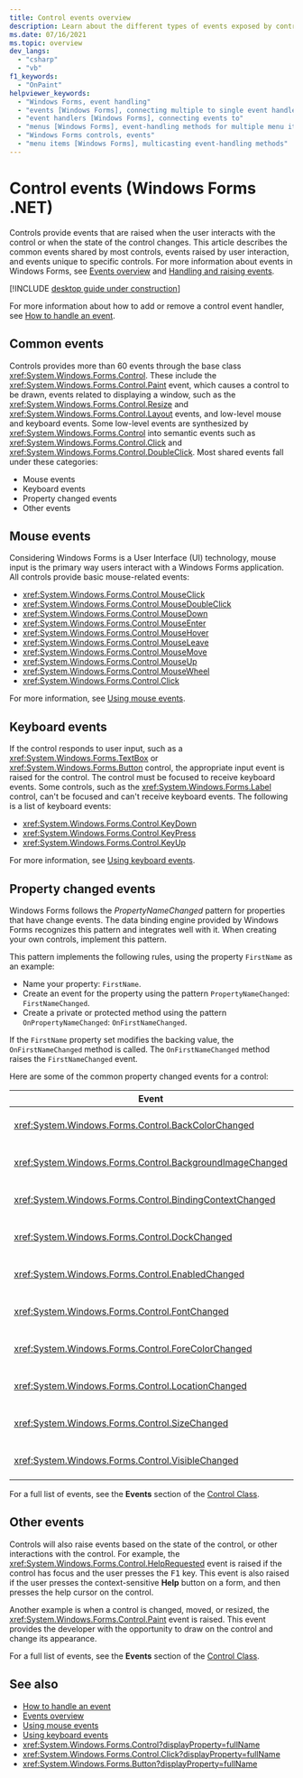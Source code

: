 ```yaml
---
title: Control events overview
description: Learn about the different types of events exposed by controls in Windows Forms for .NET. Controls raise events when the user interacts with the control.
ms.date: 07/16/2021
ms.topic: overview
dev_langs:
  - "csharp"
  - "vb"
f1_keywords: 
  - "OnPaint"
helpviewer_keywords: 
  - "Windows Forms, event handling"
  - "events [Windows Forms], connecting multiple to single event handler"
  - "event handlers [Windows Forms], connecting events to"
  - "menus [Windows Forms], event-handling methods for multiple menu items"
  - "Windows Forms controls, events"
  - "menu items [Windows Forms], multicasting event-handling methods"
---
```


# Control events (Windows Forms .NET)

Controls provide events that are raised when the user interacts with the control or when the state of the control changes. This article describes the common events shared by most controls, events raised by user interaction, and events unique to specific controls. For more information about events in Windows Forms, see [Events overview](../forms/events.md) and [Handling and raising events](/dotnet/standard/events/index).

[!INCLUDE [desktop guide under construction](../../includes/desktop-guide-preview-note.md)]

For more information about how to add or remove a control event handler, see [How to handle an event](how-to-add-an-event-handler.md).

## Common events

Controls provides more than 60 events through the base class <xref:System.Windows.Forms.Control>. These include the <xref:System.Windows.Forms.Control.Paint> event, which causes a control to be drawn, events related to displaying a window, such as the <xref:System.Windows.Forms.Control.Resize> and <xref:System.Windows.Forms.Control.Layout> events, and low-level mouse and keyboard events. Some low-level events are synthesized by <xref:System.Windows.Forms.Control> into semantic events such as <xref:System.Windows.Forms.Control.Click> and <xref:System.Windows.Forms.Control.DoubleClick>. Most shared events fall under these categories:

- Mouse events
- Keyboard events
- Property changed events
- Other events

## Mouse events

Considering Windows Forms is a User Interface (UI) technology, mouse input is the primary way users interact with a Windows Forms application. All controls provide basic mouse-related events:

- <xref:System.Windows.Forms.Control.MouseClick>
- <xref:System.Windows.Forms.Control.MouseDoubleClick>
- <xref:System.Windows.Forms.Control.MouseDown>
- <xref:System.Windows.Forms.Control.MouseEnter>
- <xref:System.Windows.Forms.Control.MouseHover>
- <xref:System.Windows.Forms.Control.MouseLeave>
- <xref:System.Windows.Forms.Control.MouseMove>
- <xref:System.Windows.Forms.Control.MouseUp>
- <xref:System.Windows.Forms.Control.MouseWheel>
- <xref:System.Windows.Forms.Control.Click>

For more information, see [Using mouse events](../input-mouse/events.md).

## Keyboard events

If the control responds to user input, such as a <xref:System.Windows.Forms.TextBox> or <xref:System.Windows.Forms.Button> control, the appropriate input event is raised for the control. The control must be focused to receive keyboard events. Some controls, such as the <xref:System.Windows.Forms.Label> control, can't be focused and can't receive keyboard events. The following is a list of keyboard events:

- <xref:System.Windows.Forms.Control.KeyDown>
- <xref:System.Windows.Forms.Control.KeyPress>
- <xref:System.Windows.Forms.Control.KeyUp>

For more information, see [Using keyboard events](../input-keyboard/events.md).

## Property changed events

Windows Forms follows the _PropertyNameChanged_ pattern for properties that have change events. The data binding engine provided by Windows Forms recognizes this pattern and integrates well with it. When creating your own controls, implement this pattern.

This pattern implements the following rules, using the property `FirstName` as an example:

- Name your property: `FirstName`.
- Create an event for the property using the pattern `PropertyNameChanged`: `FirstNameChanged`.
- Create a private or protected method using the pattern `OnPropertyNameChanged`: `OnFirstNameChanged`.

If the `FirstName` property set modifies the backing value, the `OnFirstNameChanged` method is called. The `OnFirstNameChanged` method raises the `FirstNameChanged` event.

Here are some of the common property changed events for a control:

| Event                                                      | Description                                                                                     |
|------------------------------------------------------------|-------------------------------------------------------------------------------------------------|
| <xref:System.Windows.Forms.Control.BackColorChanged>       | Occurs when the value of the <xref:System.Windows.Forms.Control.BackColor%2A> property changes. |
| <xref:System.Windows.Forms.Control.BackgroundImageChanged> | Occurs when the value of the <xref:System.Windows.Forms.Control.BackgroundImage> property changes.                                  |
| <xref:System.Windows.Forms.Control.BindingContextChanged>  | Occurs when the value of the <xref:System.Windows.Forms.Control.BindingContext> property changes.                                   |
| <xref:System.Windows.Forms.Control.DockChanged>            | Occurs when the value of the <xref:System.Windows.Forms.Control.Dock> property changes.                                             |
| <xref:System.Windows.Forms.Control.EnabledChanged>         | Occurs when the <xref:System.Windows.Forms.Control.Enabled> property value has changed.                                             |
| <xref:System.Windows.Forms.Control.FontChanged>            | Occurs when the <xref:System.Windows.Forms.Control.Font> property value changes.                                                    |
| <xref:System.Windows.Forms.Control.ForeColorChanged>       | Occurs when the <xref:System.Windows.Forms.Control.ForeColor> property value changes.                                               |
| <xref:System.Windows.Forms.Control.LocationChanged>        | Occurs when the <xref:System.Windows.Forms.Control.Location> property value has changed.                                            |
| <xref:System.Windows.Forms.Control.SizeChanged>            | Occurs when the <xref:System.Windows.Forms.Control.Size> property value changes.                                                    |
| <xref:System.Windows.Forms.Control.VisibleChanged>         | Occurs when the <xref:System.Windows.Forms.Control.Visible> property value changes.                                                 |

For a full list of events, see the **Events** section of the [Control Class](xref:System.Windows.Forms.Control#events).

## Other events

Controls will also raise events based on the state of the control, or other interactions with the control. For example, the <xref:System.Windows.Forms.Control.HelpRequested> event is raised if the control has focus and the user presses the <kbd>F1</kbd> key. This event is also raised if the user presses the context-sensitive **Help** button on a form, and then presses the help cursor on the control.

Another example is when a control is changed, moved, or resized, the <xref:System.Windows.Forms.Control.Paint> event is raised. This event provides the developer with the opportunity to draw on the control and change its appearance.

For a full list of events, see the **Events** section of the [Control Class](xref:System.Windows.Forms.Control#events).

## See also

- [How to handle an event](how-to-add-an-event-handler.md)
- [Events overview](../forms/events.md)
- [Using mouse events](../input-mouse/events.md)
- [Using keyboard events](../input-keyboard/events.md)
- <xref:System.Windows.Forms.Control?displayProperty=fullName>
- <xref:System.Windows.Forms.Control.Click?displayProperty=fullName>
- <xref:System.Windows.Forms.Button?displayProperty=fullName>
